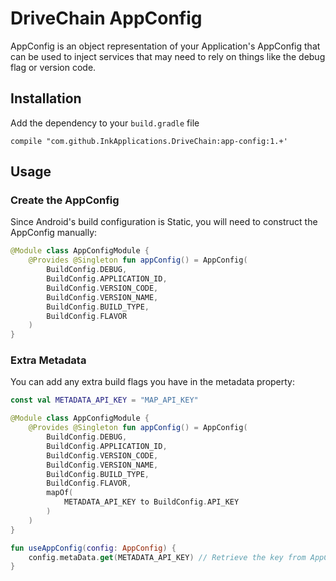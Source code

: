 DriveChain AppConfig
====================

AppConfig is an object representation of your Application's AppConfig that
can be used to inject services that may need to rely on things like the debug
flag or version code.

Installation
------------

Add the dependency to your `build.gradle` file

    compile "com.github.InkApplications.DriveChain:app-config:1.+'

Usage
-----

### Create the AppConfig

Since Android's build configuration is Static, you will need to construct
the AppConfig manually:

```kotlin
@Module class AppConfigModule {
    @Provides @Singleton fun appConfig() = AppConfig(
        BuildConfig.DEBUG,
        BuildConfig.APPLICATION_ID,
        BuildConfig.VERSION_CODE,
        BuildConfig.VERSION_NAME,
        BuildConfig.BUILD_TYPE,
        BuildConfig.FLAVOR
    )
}
```

### Extra Metadata

You can add any extra build flags you have in the metadata property:

```kotlin
const val METADATA_API_KEY = "MAP_API_KEY"

@Module class AppConfigModule {
    @Provides @Singleton fun appConfig() = AppConfig(
        BuildConfig.DEBUG,
        BuildConfig.APPLICATION_ID,
        BuildConfig.VERSION_CODE,
        BuildConfig.VERSION_NAME,
        BuildConfig.BUILD_TYPE,
        BuildConfig.FLAVOR,
        mapOf(
            METADATA_API_KEY to BuildConfig.API_KEY
        )
    )
}

fun useAppConfig(config: AppConfig) {
    config.metaData.get(METADATA_API_KEY) // Retrieve the key from AppConfig
}
```